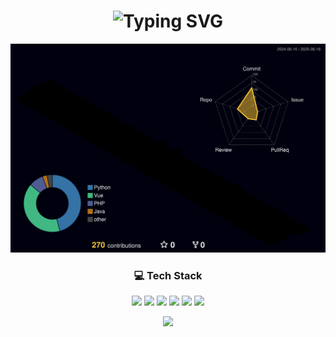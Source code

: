 <!-- 🎉 입체적인 인삿말: Typing 애니메이션 -->
<h1 align="center">
  <img src="https://readme-typing-svg.demolab.com?font=Fira+Code&size=32&pause=1000&color=4E9AF1&center=true&vCenter=true&width=600&lines=Hi%2C+I'm+Seong+Sik+Kim!;Welcome+to+my+GitHub+Profile+😎;Vue+%2B+Node+%2B+AI+%3D+🚀" alt="Typing SVG" />
</h1>

<!-- 🌐 3D GitHub Contribution Graph -->
<p align="center">
  <img src="./profile-3d-contrib/profile-night-rainbow.svg" alt="3D Contribution Graph" />
</p>


<!-- 🛠️ Tech Stack Badges -->
<h3 align="center">💻 Tech Stack</h3>
<p align="center">
  <img src="https://img.shields.io/badge/Vue.js-4FC08D?style=for-the-badge&logo=vue.js&logoColor=white" />
  <img src="https://img.shields.io/badge/JavaScript-F7DF1E?style=for-the-badge&logo=javascript&logoColor=black" />
  <img src="https://img.shields.io/badge/Python-3776AB?style=for-the-badge&logo=python&logoColor=white" />
  <img src="https://img.shields.io/badge/Java-007396?style=for-the-badge&logo=java&logoColor=white" />
  <img src="https://img.shields.io/badge/MySQL-4479A1?style=for-the-badge&logo=mysql&logoColor=white" />
  <img src="https://img.shields.io/badge/Docker-2496ED?style=for-the-badge&logo=docker&logoColor=white" />
</p>

<!-- 📫 Contact (선택 사항) -->
<p align="center">
  <a href="mailto:gapsicke@gmail.com">
    <img src="https://img.shields.io/badge/Gmail-D14836?style=for-the-badge&logo=gmail&logoColor=white"/>
  </a>
</p>
